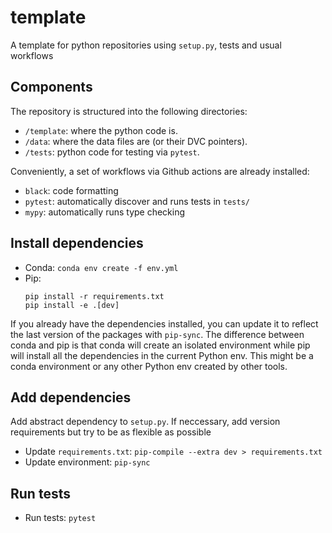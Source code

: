 # template
A template for python repositories using `setup.py`, tests and usual workflows

## Components

The repository is structured into the following directories:

- `/template`: where the python code is.
- `/data`: where the data files are (or their DVC pointers).
- `/tests`: python code for testing via `pytest`.

Conveniently, a set of workflows via Github actions are already installed:

- `black`: code formatting
- `pytest`: automatically discover and runs tests in `tests/`
- `mypy`: automatically runs type checking

## Install dependencies

- Conda: `conda env create -f env.yml`
- Pip: 
  ```
  pip install -r requirements.txt
  pip install -e .[dev]
  ```

If you already have the dependencies installed, you can update it to reflect the last version of the packages with `pip-sync`. The difference between conda and pip is that conda will create an isolated environment while pip will install all the dependencies in the current Python env. This might be a conda environment or any other Python env created by other tools.

## Add dependencies

Add abstract dependency to `setup.py`. If neccessary, add version requirements but try to be as flexible as possible

- Update `requirements.txt`: `pip-compile --extra dev > requirements.txt`
- Update environment: `pip-sync`

## Run tests

- Run tests: `pytest`


